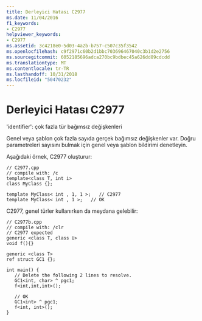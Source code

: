 ```yaml
---
title: Derleyici Hatası C2977
ms.date: 11/04/2016
f1_keywords:
- C2977
helpviewer_keywords:
- C2977
ms.assetid: 3c4218e0-5d03-4a2b-b757-c507c35f3542
ms.openlocfilehash: c9f2971c60b2d1bbc703696467040c3b1d2e2756
ms.sourcegitcommit: 6052185696adca270bc9bdbec45a626dd89cdcdd
ms.translationtype: MT
ms.contentlocale: tr-TR
ms.lasthandoff: 10/31/2018
ms.locfileid: "50470232"
---
```

# <a name="compiler-error-c2977"></a>Derleyici Hatası C2977

'identifier': çok fazla tür bağımsız değişkenleri

Genel veya şablon çok fazla sayıda gerçek bağımsız değişkenler var. Doğru parametreleri sayısını bulmak için genel veya şablon bildirimi denetleyin.

Aşağıdaki örnek, C2977 oluşturur:

```
// C2977.cpp
// compile with: /c
template<class T, int i>
class MyClass {};

template MyClass< int , 1, 1 >;   // C2977
template MyClass< int , 1 >;   // OK
```

C2977, genel türler kullanırken da meydana gelebilir:

```
// C2977b.cpp
// compile with: /clr
// C2977 expected
generic <class T, class U>
void f(){}

generic <class T>
ref struct GC1 {};

int main() {
   // Delete the following 2 lines to resolve.
   GC1<int, char> ^ pgc1;
   f<int,int,int>();

   // OK
   GC1<int> ^ pgc1;
   f<int, int>();
}
```